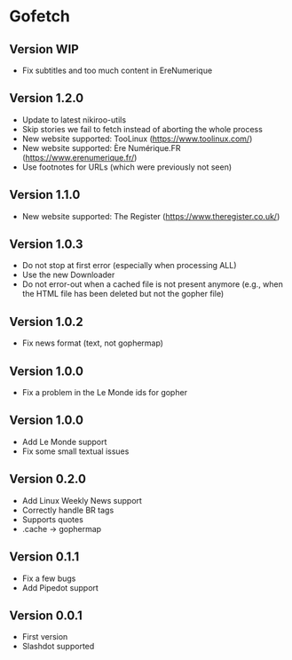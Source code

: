 # Gofetch

## Version WIP

- Fix subtitles and too much content in EreNumerique

## Version 1.2.0

- Update to latest nikiroo-utils
- Skip stories we fail to fetch instead of aborting the whole process
- New website supported: TooLinux (https://www.toolinux.com/)
- New website supported: Ère Numérique.FR (https://www.erenumerique.fr/)
- Use footnotes for URLs (which were previously not seen)

## Version 1.1.0

- New website supported: The Register (https://www.theregister.co.uk/)

## Version 1.0.3

- Do not stop at first error (especially when processing ALL)
- Use the new Downloader
- Do not error-out when a cached file is not present anymore (e.g., when the HTML file has been deleted but not the gopher file)

## Version 1.0.2

- Fix news format (text, not gophermap)

## Version 1.0.0

- Fix a problem in the Le Monde ids for gopher

## Version 1.0.0

- Add Le Monde support
- Fix some small textual issues

## Version 0.2.0

- Add Linux Weekly News support
- Correctly handle BR tags
- Supports quotes
- .cache -> gophermap

## Version 0.1.1

- Fix a few bugs
- Add Pipedot support

## Version 0.0.1

- First version
- Slashdot supported


